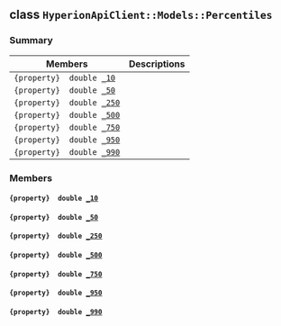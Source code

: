## class `HyperionApiClient::Models::Percentiles` 

### Summary

 Members                        | Descriptions                                
--------------------------------|---------------------------------------------
`{property}  double `[`_10`](#class_hyperion_api_client_1_1_models_1_1_percentiles_1a46dd815759146d4cbf1264df76c43e4a) | 
`{property}  double `[`_50`](#class_hyperion_api_client_1_1_models_1_1_percentiles_1ab63c4fc993a019d645a910355040be86) | 
`{property}  double `[`_250`](#class_hyperion_api_client_1_1_models_1_1_percentiles_1a63991b91b5112fe636bc7e6263c288bf) | 
`{property}  double `[`_500`](#class_hyperion_api_client_1_1_models_1_1_percentiles_1a876ef0be1adc9402f6228ae3015a2080) | 
`{property}  double `[`_750`](#class_hyperion_api_client_1_1_models_1_1_percentiles_1acb0f3f55e6cb890bda913cb1e1c93764) | 
`{property}  double `[`_950`](#class_hyperion_api_client_1_1_models_1_1_percentiles_1af46b6c1421353be677ffdaf3feb4fc44) | 
`{property}  double `[`_990`](#class_hyperion_api_client_1_1_models_1_1_percentiles_1adedbfbbde4442d304bd8c49cd86d7211) | 

### Members

#### `{property}  double `[`_10`](#class_hyperion_api_client_1_1_models_1_1_percentiles_1a46dd815759146d4cbf1264df76c43e4a) 

#### `{property}  double `[`_50`](#class_hyperion_api_client_1_1_models_1_1_percentiles_1ab63c4fc993a019d645a910355040be86) 

#### `{property}  double `[`_250`](#class_hyperion_api_client_1_1_models_1_1_percentiles_1a63991b91b5112fe636bc7e6263c288bf) 

#### `{property}  double `[`_500`](#class_hyperion_api_client_1_1_models_1_1_percentiles_1a876ef0be1adc9402f6228ae3015a2080) 

#### `{property}  double `[`_750`](#class_hyperion_api_client_1_1_models_1_1_percentiles_1acb0f3f55e6cb890bda913cb1e1c93764) 

#### `{property}  double `[`_950`](#class_hyperion_api_client_1_1_models_1_1_percentiles_1af46b6c1421353be677ffdaf3feb4fc44) 

#### `{property}  double `[`_990`](#class_hyperion_api_client_1_1_models_1_1_percentiles_1adedbfbbde4442d304bd8c49cd86d7211) 

